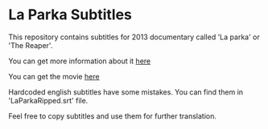 # La Parka Subtitles

This repository contains subtitles for 2013 documentary called 'La parka' or 'The Reaper'.

You can get more information about it [here](http://www.imdb.com/title/tt3438472/)

You can get the movie [here](https://vimeo.com/ondemand/thereaper)

Hardcoded english subtitles have some mistakes. You can find them in 'LaParkaRipped.srt' file.

Feel free to copy subtitles and use them for further translation.
